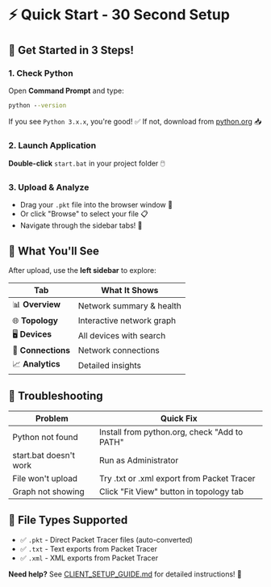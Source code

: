# ⚡ Quick Start - 30 Second Setup

## 🚀 Get Started in 3 Steps!

### 1. Check Python

Open **Command Prompt** and type:

```cmd
python --version
```

If you see `Python 3.x.x`, you're good! ✅
If not, download from [python.org](https://python.org) 📥

### 2. Launch Application

**Double-click** `start.bat` in your project folder 🖱️

### 3. Upload & Analyze

- Drag your `.pkt` file into the browser window 📁
- Or click "Browse" to select your file 📋
- Navigate through the sidebar tabs! 🎯

## 📱 What You'll See

After upload, use the **left sidebar** to explore:

| Tab                | What It Shows             |
| ------------------ | ------------------------- |
| 📊 **Overview**    | Network summary & health  |
| 🌐 **Topology**    | Interactive network graph |
| 🖥️ **Devices**     | All devices with search   |
| 🔗 **Connections** | Network connections       |
| 📈 **Analytics**   | Detailed insights         |

## 🔧 Troubleshooting

| Problem                | Quick Fix                                    |
| ---------------------- | -------------------------------------------- |
| Python not found       | Install from python.org, check "Add to PATH" |
| start.bat doesn't work | Run as Administrator                         |
| File won't upload      | Try .txt or .xml export from Packet Tracer   |
| Graph not showing      | Click "Fit View" button in topology tab      |

## 📄 File Types Supported

- ✅ `.pkt` - Direct Packet Tracer files (auto-converted)
- ✅ `.txt` - Text exports from Packet Tracer
- ✅ `.xml` - XML exports from Packet Tracer

**Need help?** See [CLIENT_SETUP_GUIDE.md](CLIENT_SETUP_GUIDE.md) for detailed instructions! 📖
